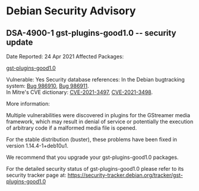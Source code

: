 
Debian Security Advisory
========================


DSA-4900-1 gst-plugins-good1.0 -- security update
-------------------------------------------------



Date Reported:
24 Apr 2021
Affected Packages:

[gst-plugins-good1.0](https://packages.debian.org/src:gst-plugins-good1.0)

Vulnerable:
Yes
Security database references:
In the Debian bugtracking system: [Bug 986910](https://bugs.debian.org/cgi-bin/bugreport.cgi?bug=986910), [Bug 986911](https://bugs.debian.org/cgi-bin/bugreport.cgi?bug=986911).  
In Mitre's CVE dictionary: [CVE-2021-3497](https://security-tracker.debian.org/tracker/CVE-2021-3497), [CVE-2021-3498](https://security-tracker.debian.org/tracker/CVE-2021-3498).  

More information:

Multiple vulnerabilities were discovered in plugins for the GStreamer
media framework, which may result in denial of service or potentially
the execution of arbitrary code if a malformed media file is opened.


For the stable distribution (buster), these problems have been fixed in
version 1.14.4-1+deb10u1.


We recommend that you upgrade your gst-plugins-good1.0 packages.


For the detailed security status of gst-plugins-good1.0 please refer to
its security tracker page at:
<https://security-tracker.debian.org/tracker/gst-plugins-good1.0>





